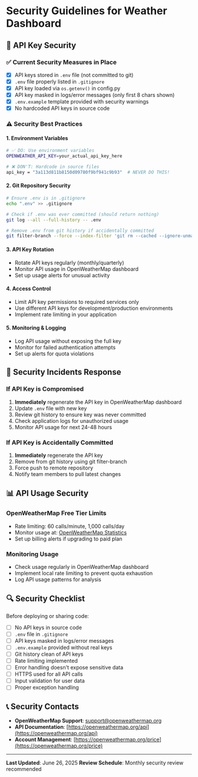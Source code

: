# Security Guidelines for Weather Dashboard

## 🔐 API Key Security

### ✅ Current Security Measures in Place

- [x] API keys stored in `.env` file (not committed to git)
- [x] `.env` file properly listed in `.gitignore`
- [x] API key loaded via `os.getenv()` in config.py
- [x] API key masked in logs/error messages (only first 8 chars shown)
- [x] `.env.example` template provided with security warnings
- [x] No hardcoded API keys in source code

### ⚠️ Security Best Practices

#### 1. Environment Variables

```bash
# ✅ DO: Use environment variables
OPENWEATHER_API_KEY=your_actual_api_key_here

# ❌ DON'T: Hardcode in source files
api_key = "3a113d811b8150d09780f9bf941c9b93"  # NEVER DO THIS!
```

#### 2. Git Repository Security

```bash
# Ensure .env is in .gitignore
echo ".env" >> .gitignore

# Check if .env was ever committed (should return nothing)
git log --all --full-history -- .env

# Remove .env from git history if accidentally committed
git filter-branch --force --index-filter 'git rm --cached --ignore-unmatch .env' --prune-empty --tag-name-filter cat -- --all
```

#### 3. API Key Rotation

- Rotate API keys regularly (monthly/quarterly)
- Monitor API usage in OpenWeatherMap dashboard
- Set up usage alerts for unusual activity

#### 4. Access Control

- Limit API key permissions to required services only
- Use different API keys for development/production environments
- Implement rate limiting in your application

#### 5. Monitoring & Logging

- Log API usage without exposing the full key
- Monitor for failed authentication attempts
- Set up alerts for quota violations

## 🚨 Security Incidents Response

### If API Key is Compromised

1. **Immediately** regenerate the API key in OpenWeatherMap dashboard
2. Update `.env` file with new key
3. Review git history to ensure key was never committed
4. Check application logs for unauthorized usage
5. Monitor API usage for next 24-48 hours

### If API Key is Accidentally Committed

1. **Immediately** regenerate the API key
2. Remove from git history using git filter-branch
3. Force push to remote repository
4. Notify team members to pull latest changes

## 📊 API Usage Security

### OpenWeatherMap Free Tier Limits

- Rate limiting: 60 calls/minute, 1,000 calls/day
- Monitor usage at: [OpenWeatherMap Statistics](https://openweathermap.org/api/statistics)
- Set up billing alerts if upgrading to paid plan

### Monitoring Usage

- Check usage regularly in OpenWeatherMap dashboard
- Implement local rate limiting to prevent quota exhaustion
- Log API usage patterns for analysis

## 🔍 Security Checklist

Before deploying or sharing code:

- [ ] No API keys in source code
- [ ] `.env` file in `.gitignore`
- [ ] API keys masked in logs/error messages
- [ ] `.env.example` provided without real keys
- [ ] Git history clean of API keys
- [ ] Rate limiting implemented
- [ ] Error handling doesn't expose sensitive data
- [ ] HTTPS used for all API calls
- [ ] Input validation for user data
- [ ] Proper exception handling

## 📞 Security Contacts

- **OpenWeatherMap Support**: [support@openweathermap.org](mailto:support@openweathermap.org)
- **API Documentation**: [https://openweathermap.org/api](https://openweathermap.org/api)
- **Account Management**: [https://openweathermap.org/price](https://openweathermap.org/price)

---

**Last Updated**: June 26, 2025
**Review Schedule**: Monthly security review recommended
